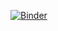 [![Binder](https://mybinder.org/badge.svg)](https://mybinder.org/v2/gh/rachelkriggs/binder/master?filepath=https%3A%2F%2Fgithub.com%2Frachelkriggs%2Fbinder%2Fblob%2Fmaster%2Fbinder_example.ipynb)
